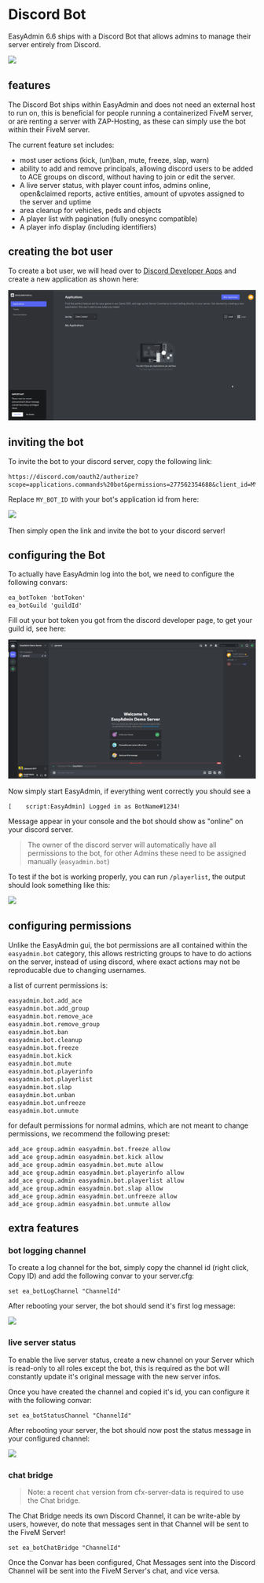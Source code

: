 # Discord Bot

EasyAdmin 6.6 ships with a Discord Bot that allows admins to manage their server entirely from Discord.

![](https://blumlaut.me/s/YQDZAm9Cjnwpmc5/preview)


## features

The Discord Bot ships within EasyAdmin and does not need an external host to run on, this is beneficial for people running a containerized FiveM server, or are renting a server with ZAP-Hosting, as these can simply use the bot within their FiveM server.

The current feature set includes:

- most user actions (kick, (un)ban, mute, freeze, slap, warn)
- ability to add and remove principals, allowing discord users to be added to ACE groups on discord, without having to join or edit the server.
- A live server status, with player count infos, admins online, open&claimed reports, active entities, amount of upvotes assigned to the server and uptime
- area cleanup for vehicles, peds and objects
- A player list with pagination (fully onesync compatible)
- A player info display (including identifiers)


## creating the bot user

To create a bot user, we will head over to [Discord Developer Apps](https://discord.com/developers/applications) and create a new application as shown here:

![](assets/discordappcreation.gif)

## inviting the bot

To invite the bot to your discord server, copy the following link:

```
https://discord.com/oauth2/authorize?scope=applications.commands%20bot&permissions=277562354688&client_id=MY_BOT_ID
```

Replace `MY_BOT_ID` with your bot's application id from here:

![](https://blumlaut.me/s/zzGgCYfWRYyfDxL/preview)

Then simply open the link and invite the bot to your discord server!


## configuring the Bot

To actually have EasyAdmin log into the bot, we need to configure the following convars:

```
ea_botToken 'botToken'
ea_botGuild 'guildId'
```

Fill out your bot token you got from the discord developer page, to get your guild id, see here:

![](assets/discorddevmode.gif)

Now simply start EasyAdmin, if everything went correctly you should see a

```
[    script:EasyAdmin] Logged in as BotName#1234!
```

Message appear in your console and the bot should show as "online" on your discord server.

> The owner of the discord server will automatically have all permissions to the bot, for other Admins these need to be assigned manually (`easyadmin.bot`)

To test if the bot is working properly, you can run `/playerlist`, the output should look something like this:


![](https://blumlaut.me/s/tp2DQC4y9YpC29n/preview)


## configuring permissions

Unlike the EasyAdmin gui, the bot permissions are all contained within the `easyadmin.bot` category, this allows restricting groups to have to do actions on the server, instead of using discord, where exact actions may not be reproducable due to changing usernames.

a list of current permissions is:

```
easyadmin.bot.add_ace
easyadmin.bot.add_group
easyadmin.bot.remove_ace
easyadmin.bot.remove_group
easyadmin.bot.ban
easyadmin.bot.cleanup
easyadmin.bot.freeze
easyadmin.bot.kick
easyadmin.bot.mute
easyadmin.bot.playerinfo
easyadmin.bot.playerlist
easyadmin.bot.slap
easaydmin.bot.unban
easyadmin.bot.unfreeze
easyadmin.bot.unmute
```

for default permissions for normal admins, which are not meant to change permissions, we recommend the following preset:


```
add_ace group.admin easyadmin.bot.freeze allow
add_ace group.admin easyadmin.bot.kick allow
add_ace group.admin easyadmin.bot.mute allow
add_ace group.admin easyadmin.bot.playerinfo allow
add_ace group.admin easyadmin.bot.playerlist allow
add_ace group.admin easyadmin.bot.slap allow
add_ace group.admin easyadmin.bot.unfreeze allow
add_ace group.admin easyadmin.bot.unmute allow
```



## extra features


### bot logging channel

To create a log channel for the bot, simply copy the channel id (right click, Copy ID) and add the following convar to your server.cfg:

```
set ea_botLogChannel "ChannelId"
```

After rebooting your server, the bot should send it's first log message:

![](https://blumlaut.me/s/Moa3pgyFXyeAgF2/preview)

### live server status

To enable the live server status, create a new channel on your Server which is read-only to all roles except the bot, this is required as the bot will constantly update it's original message with the new server infos.


Once you have created the channel and copied it's id, you can configure it with the following convar:

```
set ea_botStatusChannel "ChannelId"
```

After rebooting your server, the bot should now post the status message in your configured channel:

![](https://blumlaut.me/s/YQDZAm9Cjnwpmc5/preview)


### chat bridge

> Note: a recent `chat` version from cfx-server-data is required to use the Chat bridge.

The Chat Bridge needs its own Discord Channel, it can be write-able by users, however, do note that messages sent in that Channel will be sent to the FiveM Server!


```
set ea_botChatBridge "ChannelId"
```

Once the Convar has been configured, Chat Messages sent into the Discord Channel will be sent into the FiveM Server's chat, and vice versa.
